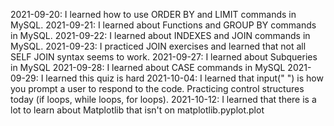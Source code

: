 2021-09-20: I learned how to use ORDER BY and LIMIT commands in MySQL.
2021-09-21: I learned about Functions and GROUP BY commands in MySQL. 
2021-09-22: I learned about INDEXES and JOIN commands in MySQL.
2021-09-23: I practiced JOIN exercises and learned that not all SELF JOIN syntax seems to work.
2021-09-27: I learned about Subqueries in MySQL
2021-09-28: I learned about CASE commands in MySQL
2021-09-29: I learned this quiz is hard
2021-10-04: I learned that input(" ") is how you prompt a user to respond to the code. Practicing control structures today (if loops, while loops, for loops).
2021-10-12: I learned that there is a lot to learn about Matplotlib that isn't on matplotlib.pyplot.plot 